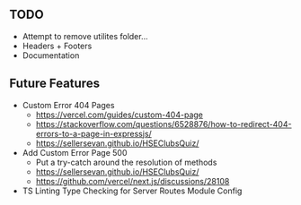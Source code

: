 ## TODO
- Attempt to remove utilites folder...
- Headers + Footers
- Documentation


## Future Features
- Custom Error 404 Pages
    - https://vercel.com/guides/custom-404-page
    - https://stackoverflow.com/questions/6528876/how-to-redirect-404-errors-to-a-page-in-expressjs/
    - https://sellersevan.github.io/HSEClubsQuiz/
- Add Custom Error Page 500
    - Put a try-catch around the resolution of methods
    - https://sellersevan.github.io/HSEClubsQuiz/
    - https://github.com/vercel/next.js/discussions/28108
- TS Linting Type Checking for Server Routes Module Config